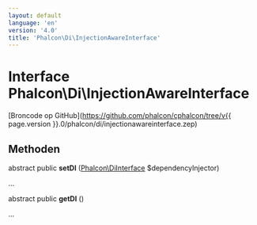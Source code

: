 ```yaml
---
layout: default
language: 'en'
version: '4.0'
title: 'Phalcon\Di\InjectionAwareInterface'
---
```


# Interface **Phalcon\Di\InjectionAwareInterface**

[Broncode op GitHub](https://github.com/phalcon/cphalcon/tree/v{{ page.version }}.0/phalcon/di/injectionawareinterface.zep)

## Methoden

abstract public **setDI** ([Phalcon\DiInterface](Phalcon_DiInterface) $dependencyInjector)

...

abstract public **getDI** ()

...